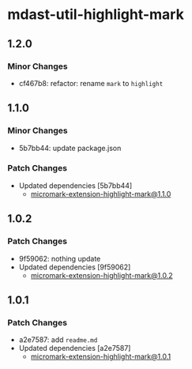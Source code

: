 # mdast-util-highlight-mark

## 1.2.0

### Minor Changes

- cf467b8: refactor: rename `mark` to `highlight`

## 1.1.0

### Minor Changes

- 5b7bb44: update package.json

### Patch Changes

- Updated dependencies [5b7bb44]
  - micromark-extension-highlight-mark@1.1.0

## 1.0.2

### Patch Changes

- 9f59062: nothing update
- Updated dependencies [9f59062]
  - micromark-extension-highlight-mark@1.0.2

## 1.0.1

### Patch Changes

- a2e7587: add `readme.md`
- Updated dependencies [a2e7587]
  - micromark-extension-highlight-mark@1.0.1
